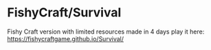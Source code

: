 # FishyCraft/Survival
Fishy Craft version with limited resources made in 4 days play it here: https://fishycraftgame.github.io/Survival/
